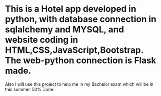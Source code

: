 # This is a Hotel app developed in python, with database connection in sqlalchemy and MYSQL, and website coding in HTML,CSS,JavaScript,Bootstrap. The web-python connection is Flask made.
Also I will use this project to help me in my Bachelor exam which will be in this summer.
50% Done.
